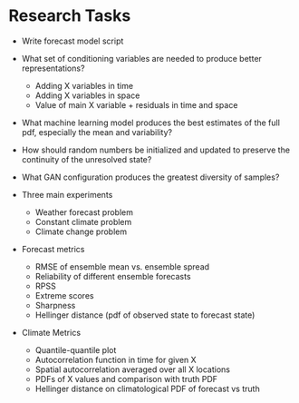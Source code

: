 # Research Tasks
* Write forecast model script
* What set of conditioning variables are needed to produce better representations?
    * Adding X variables in time
    * Adding X variables in space
    * Value of main X variable + residuals in time and space
* What machine learning model produces the best estimates of the full pdf, especially the mean and variability?
* How should random numbers be initialized and updated to preserve the continuity of the 
unresolved state?
* What GAN configuration produces the greatest diversity of samples?
* Three main experiments
    * Weather forecast problem
    * Constant climate problem
    * Climate change problem

* Forecast metrics
    * RMSE of ensemble mean vs. ensemble spread
    * Reliability of different ensemble forecasts
    * RPSS
    * Extreme scores
    * Sharpness
    * Hellinger distance (pdf of observed state to forecast state)
* Climate Metrics
    * Quantile-quantile plot
    * Autocorrelation function in time for given X
    * Spatial autocorrelation averaged over all X locations
    * PDFs of X values and comparison with truth PDF
    * Hellinger distance on climatological PDF of forecast vs truth